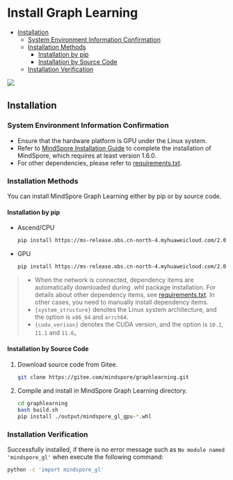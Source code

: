 # Install Graph Learning

- [Installation](#installation)
    - [System Environment Information Confirmation](#system-environment-information-confirmation)
    - [Installation Methods](#installation-methods)
        - [Installation by pip](#installation-by-pip)
        - [Installation by Source Code](#installation-by-source-code)
    - [Installation Verification](#installation-verification)

<a href="https://gitee.com/mindspore/docs/blob/r2.0/docs/graphlearning/docs/source_en/mindspore_graphlearning_install.md" target="_blank"><img src="https://mindspore-website.obs.cn-north-4.myhuaweicloud.com/website-images/r2.0/resource/_static/logo_source_en.png"></a>&nbsp;&nbsp;

## Installation

### System Environment Information Confirmation

- Ensure that the hardware platform is GPU under the Linux system.
- Refer to [MindSpore Installation Guide](https://www.mindspore.cn/install/en) to complete the installation of MindSpore, which requires at least version 1.6.0.
- For other dependencies, please refer to [requirements.txt](https://gitee.com/mindspore/graphlearning/blob/r0.2/requirements.txt).

### Installation Methods

You can install MindSpore Graph Learning either by pip or by source code.

#### Installation by pip

- Ascend/CPU

    ```bash
    pip install https://ms-release.obs.cn-north-4.myhuaweicloud.com/2.0.0a0/GraphLearning/cpu/{system_structure}/mindspore_gl-0.2.0a0-cp37-cp37m-linux_{system_structure}.whl --trusted-host ms-release.obs.cn-north-4.myhuaweicloud.com -i https://pypi.tuna.tsinghua.edu.cn/simple
    ```

- GPU

    ```bash
    pip install https://ms-release.obs.cn-north-4.myhuaweicloud.com/2.0.0a0/GraphLearning/gpu/x86_64/cuda-{cuda_verison}/mindspore_gl-0.2.0a0-cp37-cp37m-linux_x86_64.whl --trusted-host ms-release.obs.cn-north-4.myhuaweicloud.com -i https://pypi.tuna.tsinghua.edu.cn/simple
    ```

> - When the network is connected, dependency items are automatically downloaded during .whl package installation. For details about other dependency items, see [requirements.txt](https://gitee.com/mindspore/graphlearning/blob/r0.2/requirements.txt). In other cases, you need to manually install dependency items.
> - `{system_structure}` denotes the Linux system architecture, and the option is `x86_64` and `arrch64`.
> - `{cuda_verison}` denotes the CUDA version, and the option is `10.1`, `11.1` and `11.6`。

#### Installation by Source Code

1. Download source code from Gitee.

    ```bash
    git clone https://gitee.com/mindspore/graphlearning.git
    ```

2. Compile and install in MindSpore Graph Learning directory.

    ```bash
    cd graphlearning
    bash build.sh
    pip install ./output/mindspore_gl_gpu-*.whl
    ```

### Installation Verification

Successfully installed, if there is no error message such as `No module named 'mindspore_gl'` when execute the following command:

```bash
python -c 'import mindspore_gl'
```
